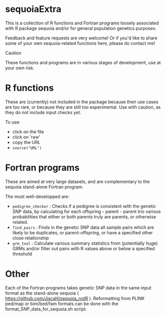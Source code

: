 # sequoiaExtra

This is a collection of R functions and Fortran programs loosely associated with R package sequoia and/or for general population genetics purposes. 

Feedback and feature requests are very welcome! Or if you'd like to share some of
your own sequoia-related functions here, please do contact me!

> [!CAUTION]
> These functions and programs are in various stages of development, use at your own risk. 

# R functions
These are (currently) not included in the package because their use cases are too
rare, or because they are still too experimental. Use with caution, as they do not include input checks yet. 

To use:
- click on the file
- click on 'raw'
- copy the URL
- `source("URL")`
 
# Fortran programs
These are aimed at very large datasets, and are complementary to the sequoia stand-alone Fortran program. 

The most well-developped are:

- `pedigree_checker` : Checks if a pedigree is consistent with the genetic SNP data, by calculating for each offspring - parent - parent trio various probabilities that either or both parents truly are parents, or otherwise related.
- `find_pairs` : Finds in the genetic SNP data all sample pairs which are likely to be duplicates, or parent-offspring, or have a specified other close relationship
- `grm_tool` : Calculate various summary statistics from (potentially huge) GRMs and/or filter out pairs with R values above or below a specified threshold

# Other
Each of the Fortran programs takes genetic SNP data in the same input format as the stand-alone sequoia ( https://github.com/JiscaH/sequoia_notR ). Reformatting from PLINK ped/map or bim/bed/fam formats can be done with the 
format_SNP_data_for_sequoia.sh script. 



